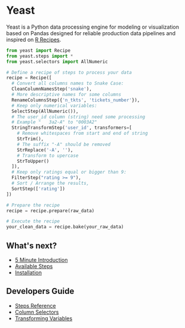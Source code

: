 # Yeast

Yeast is a Python data processing engine for modeling or visualization based on Pandas designed for
reliable production data pipelines and inspired on [R Recipes](https://tidymodels.github.io/recipes/).

```python
from yeast import Recipe
from yeast.steps import *
from yeast.selectors import AllNumeric

# Define a recipe of steps to process your data
recipe = Recipe([
  # Convert all columns names to Snake Case:
  CleanColumnNamesStep('snake'),
  # More descriptive names for some columns
  RenameColumnsStep({'n_tkts', 'tickets_number'}),
  # Keep only numerical variables:
  SelectStep(AllNumeric()),
  # The user_id column (string) need some processing
  # Example "   3a2-A" to "0003A2"
  StringTransformStep('user_id', transformers=[
    # Remove whitespaces from start and end of string
    StrTrim(),
    # The suffix "-A" should be removed
    StrReplace('-A', ''),
    # Transform to upercase
    StrToUpper()
  ]),
  # Keep only ratings equal or bigger than 9:
  FilterStep("rating >= 9"),
  # Sort / Arrange the results,
  SortStep(['rating'])
])

# Prepare the recipe
recipe = recipe.prepare(raw_data)

# Execute the recipe
your_clean_data = recipe.bake(your_raw_data)
```

## What's next?

- [5 Minute Introduction](introduction.md)
- [Available Steps](steps.md)
- [Installation](install.md)

## Developers Guide

- [Steps Reference](reference.md)
- [Column Selectors](selectors.md)
- [Transforming Variables](transformers.md)
